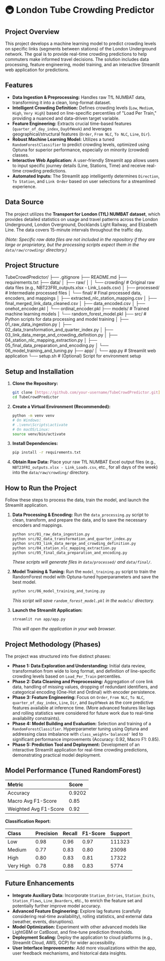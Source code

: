 # 🚇 London Tube Crowding Predictor

## Project Overview

This project develops a machine learning model to predict crowding levels on specific links (segments between stations) of the London Underground network. The goal is to provide real-time crowding predictions to help commuters make informed travel decisions. The solution includes data processing, feature engineering, model training, and an interactive Streamlit web application for predictions.

## Features

* **Data Ingestion & Preprocessing:** Handles raw TfL NUMBAT data, transforming it into a clean, long-format dataset.
* **Intelligent Crowding Definition:** Defines crowding levels (`Low`, `Medium`, `High`, `Very High`) based on line-specific percentiles of "Load Per Train," providing a nuanced and data-driven target variable.
* **Feature Engineering:** Extracts crucial time-based features (`quarter_of_day_index`, `DayOfWeek`) and leverages geographical/structural features (`Order`, `From NLC`, `To NLC`, `Line`, `Dir`).
* **Robust Machine Learning Model:** Utilizes a tuned `RandomForestClassifier` to predict crowding levels, optimized using Optuna for superior performance, especially on minority (crowded) classes.
* **Interactive Web Application:** A user-friendly Streamlit app allows users to input specific journey details (Line, Stations, Time) and receive real-time crowding predictions.
* **Automated Inputs:** The Streamlit app intelligently determines `Direction`, `To Station`, and `Link Order` based on user selections for a streamlined experience.

## Data Source

The project utilizes the **Transport for London (TfL) NUMBAT dataset**, which provides detailed statistics on usage and travel patterns across the London Underground, London Overground, Docklands Light Railway, and Elizabeth Line. The data covers 15-minute intervals throughout the traffic day.

*(Note: Specific raw data files are not included in the repository if they are large or proprietary, but the processing scripts expect them in the `data/raw/crowding/` directory.)*

## Project Structure


TubeCrowdPredictor/
├── .gitignore
├── README.md
├── requirements.txt
├── data/
│   ├── raw/
│   │   └── crowding/       # Original raw data files (e.g., NBT23FRI_outputs.xlsx - Link_Loads.csv)
│   ├── processed/      # Intermediate processed files
│   └── final/          # Final processed data, encoders, and mappings
│       ├── extracted_nlc_station_mapping.csv
│       ├── final_merged_link_data_cleaned.csv
│       ├── data_encoded.csv
│       ├── onehot_encoder.pkl
│       └── ordinal_encoder.pkl
├── models/             # Trained machine learning models
│   └── random_forest_model.pkl
├── src/                # Python scripts for data processing and model training
│   ├── 01_raw_data_ingestion.py
│   ├── 02_data_transformation_and_quarter_index.py
│   ├── 03_link_data_merge_and_crowding_definition.py
│   ├── 04_station_nlc_mapping_extraction.py
│   ├── 05_final_data_preparation_and_encoding.py
│   └── 06_model_training_and_tuning.py
├── app/
│   └──   app.py        # Streamlit web application
└── setup.sh            # (Optional) Script for environment setup


## Setup and Installation

1.  **Clone the Repository:**
    ```bash
    git clone [https://github.com/your-username/TubeCrowdPredictor.git](https://github.com/your-username/TubeCrowdPredictor.git)
    cd TubeCrowdPredictor
    ```

2.  **Create a Virtual Environment (Recommended):**
    ```bash
    python -m venv venv
    # On Windows:
    # .\venv\Scripts\activate
    # On macOS/Linux:
    source venv/bin/activate
    ```

3.  **Install Dependencies:**
    ```bash
    pip install -r requirements.txt
    ```

4.  **Obtain Raw Data:**
    Place your raw TfL NUMBAT Excel output files (e.g., `NBT23FRI_outputs.xlsx - Link_Loads.csv`, etc., for all days of the week) into the `data/raw/crowding/` directory.

## How to Run the Project

Follow these steps to process the data, train the model, and launch the Streamlit application.

1.  **Data Processing & Encoding:**
    Run the `data_processing.py` script to clean, transform, and prepare the data, and to save the necessary encoders and mappings.
    ```bash
    python src/01_raw_data_ingestion.py
    python src/02_data_transformation_and_quarter_index.py
    python src/03_link_data_merge_and_crowding_definition.py
    python src/04_station_nlc_mapping_extraction.py
    python src/05_final_data_preparation_and_encoding.py
    ```
    *These scripts will generate files in `data/processed/` and `data/final/`.*

2.  **Model Training & Tuning:**
    Run the `model_training.py` script to train the RandomForest model with Optuna-tuned hyperparameters and save the best model.
    ```bash
    python src/06_model_training_and_tuning.py
    ```
    *This script will save `random_forest_model.pkl` in the `models/` directory.*

3.  **Launch the Streamlit Application:**
    ```bash
    streamlit run app/app.py
    ```
    *This will open the application in your web browser.*

## Project Methodology (Phases)

The project was structured into five distinct phases:

* **Phase 1: Data Exploration and Understanding:** Initial data review, transformation from wide to long format, and definition of line-specific crowding levels based on `Load_Per_Train` percentiles.
* **Phase 2: Data Cleaning and Preprocessing:** Aggregation of core link data, handling of missing values, dropping of redundant identifiers, and categorical encoding (One-Hot and Ordinal) with encoder persistence.
* **Phase 3: Feature Engineering:** Focus on `Order`, `From NLC`, `To NLC`, `quarter_of_day_index`, `Line`, `Dir`, and `DayOfWeek` as the core predictive features available at inference time. (More advanced features like lags and rolling statistics were considered for future work due to real-time availability constraints).
* **Phase 4: Model Building and Evaluation:** Selection and training of a `RandomForestClassifier`. Hyperparameter tuning using Optuna and addressing class imbalance with `class_weight='balanced'` led to significant performance improvements (Accuracy: 0.92, Macro F1: 0.85).
* **Phase 5: Prediction Tool and Deployment:** Development of an interactive Streamlit application for real-time crowding predictions, demonstrating practical model deployment.

## Model Performance (Tuned RandomForest)

| Metric            | Score    |
| :---------------- | :------- |
| Accuracy          | 0.9202   |
| Macro Avg F1-Score | 0.85     |
| Weighted Avg F1-Score | 0.92     |

**Classification Report:**

| Class     | Precision | Recall | F1-Score | Support |
| :-------- | :-------- | :----- | :------- | :------ |
| Low       | 0.98      | 0.96   | 0.97     | 111323  |
| Medium    | 0.77      | 0.83   | 0.80     | 23098   |
| High      | 0.80      | 0.83   | 0.81     | 17322   |
| Very High | 0.78      | 0.88   | 0.83     | 5774    |

## Future Enhancements

* **Integrate Auxiliary Data:** Incorporate `Station_Entries`, `Station_Exits`, `Station_Flows`, `Line_Boarders`, etc., to enrich the feature set and potentially further improve model accuracy.
* **Advanced Feature Engineering:** Explore lag features (carefully considering real-time availability), rolling statistics, and external data (weather, events, disruptions).
* **Model Optimization:** Experiment with other advanced models like LightGBM or CatBoost, and fine-tune prediction thresholds.
* **Deployment Scaling:** Deploy the application to cloud platforms (e.g., Streamlit Cloud, AWS, GCP) for wider accessibility.
* **User Interface Improvements:** Add more visualizations within the app, user feedback mechanisms, and historical data insights.

